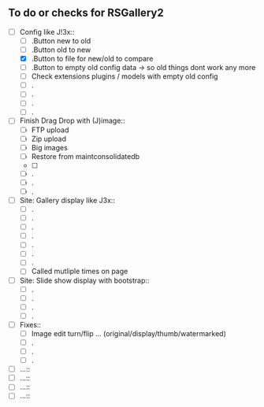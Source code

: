 ## To do or checks for RSGallery2

- [ ] Config like J!3x::
  - [ ] .Button new to old
  - [ ] .Button old to new
  - [X] .Button to file for new/old to compare
  - [ ] .Button to empty old config data -> so old things dont work any more
  - [ ] Check extensions plugins / models with empty old config
  - [ ] .
  - [ ] .
  - [ ] .
  - [ ] .

- [ ] Finish Drag Drop with (J)image::
  - [ ] FTP upload
  - [ ] Zip upload
  - [ ] Big images
  - [ ] Restore from maintconsolidatedb
  - [ ]
  - [ ] .
  - [ ] .
  - [ ] .

- [ ] Site: Gallery display like J3x::
  - [ ] .
  - [ ] .
  - [ ] .
  - [ ] .
  - [ ] .
  - [ ] .
  - [ ] .
  - [ ] Called mutliple times on page

- [ ] Site: Slide show display with bootstrap::
  - [ ] .
  - [ ] .
  - [ ] .
  - [ ] .

- [ ] Fixes::
  - [ ] Image edit turn/flip ... (original/display/thumb/watermarked)
  - [ ] .
  - [ ] .
  - [ ] .

- [ ] ...::
- [ ] ...::
- [ ] ...::
- [ ] ...::

